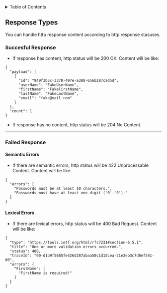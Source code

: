 ﻿<!-- TABLE OF CONTENTS -->
<details>
  <summary>Table of Contents</summary>
  <ol>
    <li>
      <a href="#response-types">Response Types</a>
      <ul>
        <li><a href="#succesful-response">Succesful Response</a></li>
        <li>
            <a href="#failed-response">Failed Response</a>
               <ul>
                    <li><a href="#semantic-errors">Semantic Errors</a></li>
                    <li><a href="#lexical-errors">Lexical Errors</a></li>
               </ul>
        </li>
      </ul>
    </li>
  </ol>
</details>

<!-- ABOUT THE PROJECT -->
## Response Types
You can handle http response content according to http response stasuses.

### <a>Succesful Response</a>
- If response has content, http status will be 200 OK. Content will be like:
````
{
  "payload": [
    {
      "id": "949f3b5c-3378-497e-a388-656b287cad5d",
      "userName": "FakeUserName",
      "firstName": "FakeFirstName",
      "lastName": "FakeLastName",
      "email": "fake@mail.com"
    }
  ],
  "count": 1
}
````

- If response has no content, http status will be 204 No Content.
<hr>

### Failed Response

#### Semantic Errors
- If there are semantic errors, http status will be 422 Unprocessable Content. Content will be like:
````
{
  "errors": [
    "Passwords must be at least 10 characters.",
    "Passwords must have at least one digit ('0'-'9')."
  ]
}
````

#### Lexical Errors
- If there are lexical errors, http status will be 400 Bad Request. Content will be like:
````
{
  "type": "https://tools.ietf.org/html/rfc7231#section-6.5.1",
  "title": "One or more validation errors occurred.",
  "status": 400,
  "traceId": "00-d1b9f5685fe426d287abaa50c1d15cea-21e2eb3c7d8ef541-00",
  "errors": {
    "FirstName": [
      "FirstName is required!"
    ]
  }
}
````
